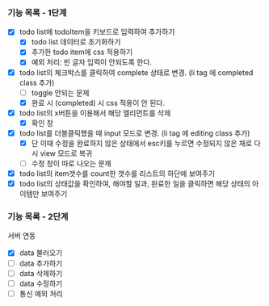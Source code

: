 ### 기능 목록 - 1단계
- [x] todo list에 todoItem을 키보드로 입력하여 추가하기
    - [x] todo list 데이터로 초기화하기
    - [x] 추가한 todo item에 css 적용하기
    - [x] 예외 처리: 빈 글자 입력이 안되도록 한다.
- [x] todo list의 체크박스를 클릭하여 complete 상태로 변경. (li tag 에 completed class 추가)
    - [ ] toggle 안되는 문제
    - [x] 완료 시 (completed) 시 css 적용이 안 된다.
- [x] todo list의 x버튼을 이용해서 해당 엘리먼트를 삭제
    - [x] 확인 창
- [x] todo list를 더블클릭했을 때 input 모드로 변경. (li tag 에 editing class 추가)
    - [x] 단 이때 수정을 완료하지 않은 상태에서 esc키를 누르면 수정되지 않은 채로 다시 view 모드로 복귀
    - [ ] 수정 창이 따로 나오는 문제
- [x] todo list의 item갯수를 count한 갯수를 리스트의 하단에 보여주기
- [x] todo list의 상태값을 확인하여, 해야할 일과, 완료한 일을 클릭하면 해당 상태의 아이템만 보여주기

### 기능 목록 - 2단계
서버 연동
- [x] data 불러오기 
- [ ] data 추가하기
- [ ] data 삭제하기 
- [ ] data 수정하기
- [ ] 통신 예외 처리